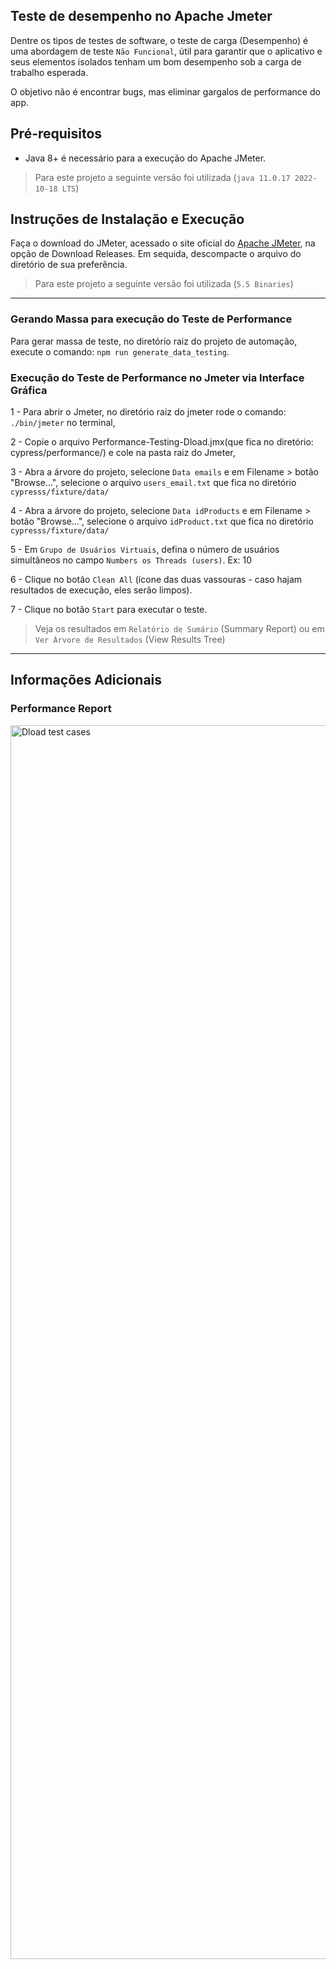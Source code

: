 ## Teste de desempenho no Apache Jmeter
Dentre os tipos de testes de software, o teste de carga (Desempenho) é uma abordagem de teste `Não Funcional`, útil para garantir que o aplicativo e seus elementos isolados tenham um bom desempenho sob a carga de trabalho esperada.

O objetivo não é encontrar bugs, mas eliminar gargalos de performance do app.

## Pré-requisitos
- Java 8+ é necessário para a execução do Apache JMeter.
> Para este projeto a seguinte versão foi utilizada (`java 11.0.17 2022-10-18 LTS`)

## Instruções de Instalação e Execução
Faça o download do JMeter, acessado o site oficial do [Apache JMeter](http://jmeter.apache.org/), na opção de Download Releases. Em sequida, descompacte o arquivo do diretório de sua preferência.
> Para este projeto a seguinte versão foi utilizada (`5.5 Binaries`)
___________

### Gerando Massa para execução do Teste de Performance
Para gerar massa de teste, no diretório raiz do projeto de automação, execute o comando: `npm run generate_data_testing`.



### Execução do Teste de Performance no Jmeter via Interface Gráfica
1 - Para abrir o Jmeter, no diretório raiz do jmeter rode o comando: `./bin/jmeter` no terminal,

2 - Copie o arquivo Performance-Testing-Dload.jmx(que fica no diretório: cypress/performance/) e cole na pasta raiz do Jmeter,

3 - Abra a árvore do projeto, selecione `Data emails` e em Filename > botão "Browse...", selecione o arquivo `users_email.txt` que fica no diretório `cypresss/fixture/data/`

4 - Abra a árvore do projeto, selecione `Data idProducts` e em Filename > botão "Browse...", selecione o arquivo `idProduct.txt` que fica no diretório `cypresss/fixture/data/`

5 - Em `Grupo de Usuários Virtuais`, defina o número de usuários simultâneos no campo `Numbers os Threads (users)`. Ex: 10

6 - Clique no botão `Clean All`  (ícone das duas vassouras - caso hajam resultados de execução, eles serão limpos).

7 - Clique no botão `Start` para executar o teste.
> Veja os resultados em `Relatório de Sumário` (Summary Report) ou em `Ver Árvore de Resultados` (View Results Tree)

______

## Informações Adicionais

### Performance Report

<img width="1974" alt="Dload test cases" src="https://user-images.githubusercontent.com/69471264/226148869-fa1c89c3-feb3-4850-91a4-ec36a77093e5.png">